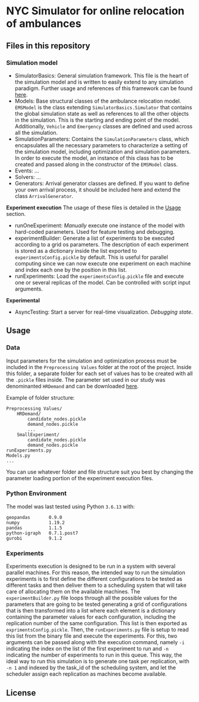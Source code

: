 # NYC Simulator for online relocation of ambulances

## Files in this repository
### Simulation model
* SimulatorBasics: General simulation framework. This file is the heart of the simulation model and is written to easily extend to any simulation paradigm. Further usage and references of this framework can be found [here](https://github.com/yamilbknsu/simulator/).
* Models: Base structural classes of the ambulance relocation model. `EMSModel` is the class extending `SimulatorBasics.Simulator` that contains the global simulation state as well as references to all the other objects in the simulation. This is the starting and ending point of the model. Additionally, `Vehicle` and `Emergency` classes are defined and used across all the simulation.
* SimulationParameters: Contains the `SimulationParameters` class, which encapsulates all the necessary parameters to characterize a setting of the simulation model, including optimization and simulation parameters. In order to execute the model, an instance of this class has to be created and passed along in the constructor of the `EMSModel` class.
* Events: ...
* Solvers: ...
* Generators: Arrival generator classes are defined. If you want to define your own arrival process, it should be included here and extend the class `ArrivalGenerator`.

**Experiment execution**
The usage of these files is detailed in the [Usage](##usage) section.
* runOneExperiment: *Manually* execute one instance of the model with hard-coded parameters. Used for feature testing and debugging.
* experimentBuilder: Generate a list of experiments to be executed according to a grid os parameters. The description of each experiment is stored as a dictionary inside the list exported to `experimentsConfig.pickle` by default. This is useful for parallel computing since we can now execute one experiment on each machine and index each one by the position in this list.
* runExperiments: Load the `experimentsConfig.pickle` file and execute one or several replicas of the model. Can be controlled with script input arguments.

**Experimental**
* AsyncTesting: Start a server for real-time visualization. *Debugging state*.

## Usage
### Data
Input parameters for the simulation and optimization process must be included in the `Preprocessing Values` folder at the root of the project. Inside this folder, a separate folder for each set of values has to be created with all the `.pickle` files inside. The parameter set used in our study was denominanted `HRDemand` and can be downloaded [here](https://drive.google.com/file/d/1M5g94heUBSk_RVSU-byNW18SiGvUsV7R/view?usp=sharing).

Example of folder structure:
```
Preprocessing Values/
    HRDemand/
        candidate_nodes.pickle
        demand_nodes.pickle
        ...
    SmallExperiment/
        candidate_nodes.pickle
        demand_nodes.pickle
runExperiments.py
Models.py
...
```

You can use whatever folder and file structure suit you best by changing the parameter loading portion of the experiment execution files.
### Python Environment
The model was last tested using Python `3.6.13` with:
```
geopandas       0.9.0
numpy           1.19.2
pandas          1.1.5
python-igraph   0.7.1.post7
gurobi          9.1.2
```
### Experiments
Experiments execution is designed to be run in a system with several parallel machines. For this reason, the intended way to run the simulation experiments is to first define the different configurations to be tested as different tasks and then deliver them to a scheduling system that will take care of allocating them on the available machines.
The `experimentBuilder.py` file loops through all the possible values for the parameters that are going to be tested generating a grid of configurations that is then transformed into a list where each element is a dictionary containing the parameter values for each configuration, including the replication number of the same configuration. This list is then exported as `exprimentsConfig.pickle`.
Then, the `runExperiments.py` file is setup to read this list from the binary file and execute the experiments. For this, two arguments can be passed along with the execution command, namely `-i` indicating the index on the list of the first experiment to run and `-n` indicating the number of experiments to run in this queue.
This way, the ideal way to run this simulation is to generate one task per replication, with `-n 1` and indexed by the task_id of the scheduling system, and let the scheduler assign each replication as machines become available.
## License
